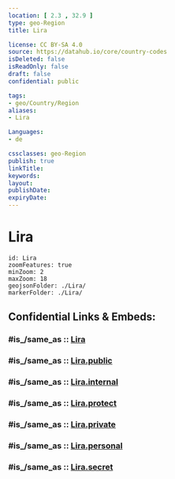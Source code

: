 ```yaml
---
location: [ 2.3 , 32.9 ] 
type: geo-Region
title: Lira

license: CC BY-SA 4.0
source: https://datahub.io/core/country-codes
isDeleted: false
isReadOnly: false
draft: false
confidential: public

tags:
- geo/Country/Region
aliases:
- Lira

Languages:
- de

cssclasses: geo-Region
publish: true
linkTitle: 
keywords: 
layout: 
publishDate: 
expiryDate: 
---
```


# Lira

```leaflet
id: Lira
zoomFeatures: true 
minZoom: 2 
maxZoom: 18
geojsonFolder: ./Lira/
markerFolder: ./Lira/
```


## Confidential Links & Embeds: 

### #is_/same_as :: [Lira](/_Standards/Earth/Continent/Africa/Africa~Central/Uganda/regions~Uganda/Uganda~North/Lira.md) 

### #is_/same_as :: [Lira.public](/_public/Earth/Continent/Africa/Africa~Central/Uganda/regions~Uganda/Uganda~North/Lira.public.md) 

### #is_/same_as :: [Lira.internal](/_internal/Earth/Continent/Africa/Africa~Central/Uganda/regions~Uganda/Uganda~North/Lira.internal.md) 

### #is_/same_as :: [Lira.protect](/_protect/Earth/Continent/Africa/Africa~Central/Uganda/regions~Uganda/Uganda~North/Lira.protect.md) 

### #is_/same_as :: [Lira.private](/_private/Earth/Continent/Africa/Africa~Central/Uganda/regions~Uganda/Uganda~North/Lira.private.md) 

### #is_/same_as :: [Lira.personal](/_personal/Earth/Continent/Africa/Africa~Central/Uganda/regions~Uganda/Uganda~North/Lira.personal.md) 

### #is_/same_as :: [Lira.secret](/_secret/Earth/Continent/Africa/Africa~Central/Uganda/regions~Uganda/Uganda~North/Lira.secret.md)

